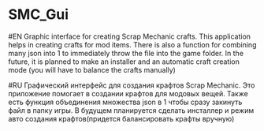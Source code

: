 # SMC_Gui
#EN
Graphic interface for creating Scrap Mechanic crafts. 
This application helps in creating crafts for mod items. 
There is also a function for combining many json into 1 to immediately throw the file into the game folder. 
In the future, it is planned to make an installer and an automatic craft creation mode (you will have to balance the crafts manually)



#RU
Графический интерфейс для создания крафтов Scrap Mechanic. 
Это приложение помогает в создании крафтов для модовых вещей. 
Также есть функция объединения множества json в 1 чтобы сразу закинуть файл в папку игры. 
В будущем планируется сделать инсталлер и режим авто создания крафтов(придется балансировать крафты вручную)